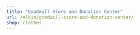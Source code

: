 ```yaml
---
title: "Goodwill Store and Donation Center"
url: /elkin/goodwill-store-and-donation-center/
shop: clothes
---
```


